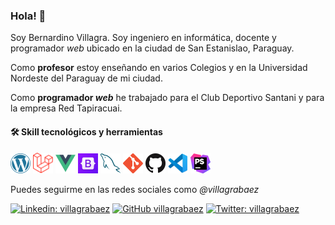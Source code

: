 ### Hola! 👋

Soy Bernardino Villagra. Soy ingeniero en informática, docente y programador *web* ubicado en la ciudad de San Estanislao, Paraguay.

Como **profesor** estoy enseñando en varios Colegios y en la Universidad Nordeste del Paraguay de mi ciudad.

Como **programador *web*** he trabajado para el Club Deportivo Santani y para la empresa Red Tapiracuai.

<!--
[![Msurguy's github stats](https://github-readme-stats.vercel.app/api?username=villagrabaez&theme=dark&show_icons=true)](https://github.com/villagrabaez)
-->

#### 🛠 Skill tecnológicos y herramientas

<a href="https://wordpress.org/" title="WordPress"><img src="icons/wordpress.png" width="32px" /></a> <a href="https://laravel.com/" title="Laravel"><img src="icons/laravel.png" width="32px" /></a> <a href="https://vuejs.org/" title="VueJs"><img src="icons/vue.png" width="32px" /></a> <a href="https://getbootstrap.com/" title="Bootstrap"><img src="icons/bootstrap.jpg" width="32px" /></a> <a href="https://www.mysql.com/" title="MySQL"><img src="icons/mysql.png" width="32px" /></a> <a href="https://git-scm.com/" title="Git"><img src="icons/git.png" width="32px" /></a> <a href="https://github.com/" title="GitHub"><img src="icons/github.png" width="32px" /></a> <a href="https://code.visualstudio.com/" title="Visual Studio Code"><img src="icons/vscode.png" width="32px" /></a> <a href="https://www.jetbrains.com/phpstorm/" title="PHPStorm"><img src="icons/phpstorm.png" width="32px" /></a>

Puedes seguirme en las redes sociales como *@villagrabaez*

[![Linkedin: villagrabaez](https://img.shields.io/badge/-villagrabaez-blue?style=flat-square&logo=Linkedin&logoColor=white&link=https://www.linkedin.com/in/villagrabaez/)](https://www.linkedin.com/in/villagrabaez/) [![GitHub villagrabaez](https://img.shields.io/github/followers/villagrabaez?label=follow&style=social)](https://github.com/villagrabaez) [![Twitter: villagrabaez](https://img.shields.io/twitter/follow/villagrabaez?style=social)](https://twitter.com/villagrabaez)
